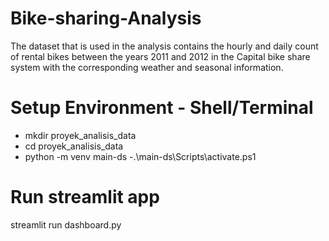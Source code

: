 # Bike-sharing-Analysis
The dataset that is used in the analysis contains the hourly and daily count of rental bikes between the years 2011 and 2012 in the Capital bike share system with the corresponding weather and seasonal information.

# Setup Environment - Shell/Terminal
- mkdir proyek_analisis_data
- cd proyek_analisis_data
- python -m venv main-ds
-.\main-ds\Scripts\activate.ps1

# Run streamlit app
streamlit run dashboard.py
